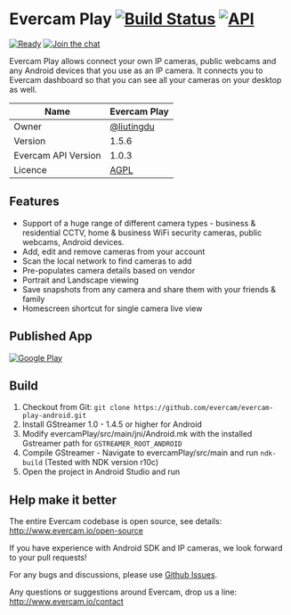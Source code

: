 # Evercam Play [![Build Status][travis-image]][travis-url] [![API][api-image]][api-url]  
[![Ready][waffle-image]][waffle-url] [![Join the chat][gitter-image]][gitter-url]

Evercam Play allows connect your own IP cameras, public webcams and any Android devices that you use as an IP camera. It connects you to Evercam dashboard so that you can see all your cameras on your desktop as well. 

| Name   | Evercam Play  |
| --- | --- |
| Owner   | [@liutingdu](https://github.com/liutingdu)   |
| Version  | 1.5.6 |
| Evercam API Version  | 1.0.3  |
| Licence | [AGPL](https://tldrlegal.com/license/gnu-affero-general-public-license-v3-%28agpl-3.0%29) |

## Features

* Support of a huge range of different camera types - business & residential CCTV, home & business WiFi security cameras, public webcams, Android devices.
* Add, edit and remove cameras from your account
* Scan the local network to find cameras to add
* Pre-populates camera details based on vendor
* Portrait and Landscape viewing
* Save snapshots from any camera and share them with your friends & family 
* Homescreen shortcut for single camera live view

## Published App
[![Google Play](http://developer.android.com/images/brand/en_generic_rgb_wo_45.png)](https://play.google.com/store/apps/details?id=io.evercam.androidapp&hl=en)

## Build

1. Checkout from Git:
    ```git clone https://github.com/evercam/evercam-play-android.git```
2. Install GStreamer 1.0 - 1.4.5 or higher for Android
3. Modify evercamPlay/src/main/jni/Android.mk with the installed Gstreamer path for ```GSTREAMER_ROOT_ANDROID```
4. Compile GStreamer - Navigate to evercamPlay/src/main and run ```ndk-build``` (Tested with NDK version r10c)
5. Open the project in Android Studio and run

## Help make it better

The entire Evercam codebase is open source, see details: http://www.evercam.io/open-source

If you have experience with Android SDK and IP cameras, we look forward to your pull requests!

For any bugs and discussions, please use [Github Issues](https://github.com/evercam/evercam-play-android/issues).

Any questions or suggestions around Evercam, drop us a line: http://www.evercam.io/contact

[gitter-url]: https://gitter.im/evercam/evercam-play-android?utm_source=badge&utm_medium=badge&utm_campaign=pr-badge&utm_content=badge
[gitter-image]: https://badges.gitter.im/Join%20Chat.svg

[waffle-url]: https://waffle.io/evercam/evercam-play-android
[waffle-image]: https://badge.waffle.io/evercam/evercam-play-android.png?label=ready&title=Ready

[travis-url]: https://travis-ci.org/evercam/evercam-play-android
[travis-image]: https://travis-ci.org/evercam/evercam-play-android.svg?branch=master

[api-url]: https://android-arsenal.com/api?level=14
[api-image]: https://img.shields.io/badge/API-14%2B-blue.svg?style=flat

